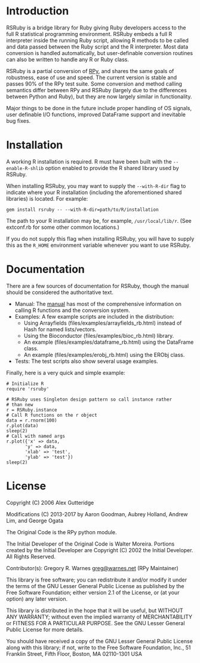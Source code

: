 # Introduction

RSRuby is a bridge library for Ruby giving Ruby developers access to the full R statistical programming environment. RSRuby embeds a full R interpreter inside the running Ruby script, allowing R methods to be called and data passed between the Ruby script and the R interpreter. Most data conversion is handled automatically, but user-definable conversion routines can also be written to handle any R or Ruby class.

RSRuby is a partial conversion of [RPy](http://rpy.sourceforge.net/), and shares the same goals of robustness, ease of use and speed. The current version is stable and passes 90% of the RPy test suite. Some conversion and method calling semantics differ between RPy and RSRuby (largely due to the differences between Python and Ruby), but they are now largely similar in functionality.

Major things to be done in the future include proper handling of OS signals, user definable I/O functions, improved DataFrame support and inevitable bug fixes.

# Installation

A working R installation is required. R must have been built with the `--enable-R-shlib` option enabled to provide the R shared library used by RSRuby.

When installing RSRuby, you may want to supply the `--with-R-dir` flag to indicate where your R installation (including the aforementioned shared libraries) is located. For example:

    gem install rsruby -- --with-R-dir=path/to/R/installation

The path to your R installation may be, for example, `/usr/local/lib/r`. (See extconf.rb for some other common locations.)

If you do not supply this flag when installing RSRuby, you will have to supply this as the `R_HOME` environment variable whenever you want to use RSRuby.

# Documentation

There are a few sources of documentation for RSRuby, though the manual should be considered the authoritative text.

- Manual: The [manual](http://web.kuicr.kyoto-u.ac.jp/~alexg/rsruby/manual.pdf) has most of the comprehensive information on calling R functions and the conversion system.
- Examples: A few example scripts are included in the distribution:
  - Using Arrayfields (files/examples/arrayfields_rb.html) instead of Hash for named lists/vectors.
  - Using the Bioconductor (files/examples/bioc_rb.html) library.
  - An example (files/examples/dataframe_rb.html) using the DataFrame class.
  - An example (files/examples/erobj_rb.html) using the ERObj class.
- Tests: The test scripts also show several usage examples.

Finally, here is a very quick and simple example:

    # Initialize R
    require 'rsruby'

    # RSRuby uses Singleton design pattern so call instance rather
    # than new
    r = RSRuby.instance
    # Call R functions on the r object
    data = r.rnorm(100)
    r.plot(data)
    sleep(2)
    # Call with named args
    r.plot({'x' => data,
           'y' => data,
           'xlab' => 'test',
           'ylab' => 'test'})
    sleep(2)

# License

Copyright (C) 2006 Alex Gutteridge

Modifications (C) 2013-2017 by Aaron Goodman, Aubrey Holland, Andrew Lim, and
George Ogata

The Original Code is the RPy python module.

The Initial Developer of the Original Code is Walter Moreira.
Portions created by the Initial Developer are Copyright (C) 2002
the Initial Developer. All Rights Reserved.

Contributor(s):
Gregory R. Warnes <greg@warnes.net> (RPy Maintainer)

This library is free software; you can redistribute it and/or
modify it under the terms of the GNU Lesser General Public
License as published by the Free Software Foundation; either
version 2.1 of the License, or (at your option) any later version.

This library is distributed in the hope that it will be useful,
but WITHOUT ANY WARRANTY; without even the implied warranty of
MERCHANTABILITY or FITNESS FOR A PARTICULAR PURPOSE.  See the GNU
Lesser General Public License for more details.

You should have received a copy of the GNU Lesser General Public
License along with this library; if not, write to the Free Software
Foundation, Inc., 51 Franklin Street, Fifth Floor, Boston, MA  02110-1301  USA
